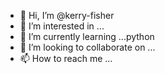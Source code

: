 - 👋 Hi, I’m @kerry-fisher
- 👀 I’m interested in ...
- 🌱 I’m currently learning ...python
- 💞️ I’m looking to collaborate on ...
- 📫 How to reach me ...

<!---
kerry-fisher/kerry-fisher is a ✨ special ✨ repository because its `README.md` (this file) appears on your GitHub profile.
You can click the Preview link to take a look at your changes.
--->
